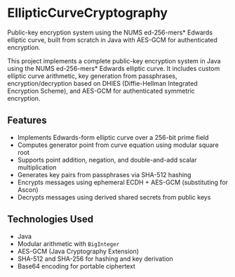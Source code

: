 # EllipticCurveCryptography
Public-key encryption system using the NUMS ed-256-mers* Edwards elliptic curve, built from scratch in Java with AES-GCM for authenticated encryption.

This project implements a complete public-key encryption system in Java using the NUMS ed-256-mers* Edwards elliptic curve. It includes custom elliptic curve arithmetic, key generation from passphrases, encryption/decryption based on DHIES (Diffie-Hellman Integrated Encryption Scheme), and AES-GCM for authenticated symmetric encryption.

## Features

- Implements Edwards-form elliptic curve over a 256-bit prime field
- Computes generator point from curve equation using modular square root
- Supports point addition, negation, and double-and-add scalar multiplication
- Generates key pairs from passphrases via SHA-512 hashing
- Encrypts messages using ephemeral ECDH + AES-GCM (substituting for Ascon)
- Decrypts messages using derived shared secrets from public keys

## Technologies Used

- Java
- Modular arithmetic with `BigInteger`
- AES-GCM (Java Cryptography Extension)
- SHA-512 and SHA-256 for hashing and key derivation
- Base64 encoding for portable ciphertext
